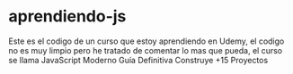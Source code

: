 # aprendiendo-js
Este es el codigo de un curso que estoy aprendiendo en Udemy, el codigo no es muy limpio pero he tratado de comentar lo mas que pueda, el curso se llama
JavaScript Moderno Guía Definitiva Construye +15 Proyectos
